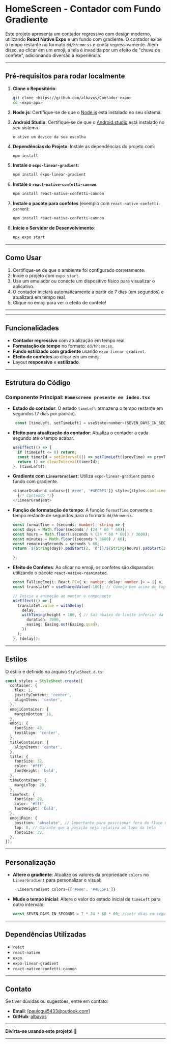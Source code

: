 # HomeScreen - Contador com Fundo Gradiente

Este projeto apresenta um contador regressivo com design moderno, utilizando **React Native Expo** e um fundo com gradiente. O contador exibe o tempo restante no formato `dd/hh:mm:ss` e conta regressivamente. Além disso, ao clicar em um emoji, a tela é invadida por um efeito de "chuva de confete", adicionando diversão à experiência.

---


## Pré-requisitos para rodar localmente

1. **Clone o Repositório**:
   ```bash ou terminal
   git clone <https://github.com/albavxs/Contador-expo>
   cd <expo-apx>
   ```

2. **Node.js**: Certifique-se de que o [Node.js](https://nodejs.org/) está instalado no seu sistema.
   
3. **Android Studio**: Certifique-se de que o [Android.studio](https://developer.android.com/) está instalado no seu sistema.
   ``` Vá em Running Devices
   e ative um device da sua escolha

   ```

4. **Dependências do Projeto**: Instale as dependências do projeto com:
   ```bash ou terminal
   npm install
   ```



5. **Instale o `expo-linear-gradient`**:
   ```bash ou terminal
   npm install expo-linear-gradient 
   ```

6. **Instale o `react-native-confetti-cannon`**:
   ```bash ou terminal
   npm install react-native-confetti-cannon
   ```   

7. **Instale o pacote para confetes** (exemplo com `react-native-confetti-cannon`):
   ```bash ou terminal
   npm install react-native-confetti-cannon
   ```

8. **Inicie o Servidor de Desenvolvimento**:
   ```bash ou terminal
   npx expo start
   ```

---

## Como Usar

1. Certifique-se de que o ambiente foi configurado corretamente.
2. Inicie o projeto com `expo start`.
3. Use um emulador ou conecte um dispositivo físico para visualizar o aplicativo.
4. O contador iniciará automaticamente a partir de 7 dias (em segundos) e atualizará em tempo real.
5. Clique no emoji para ver o efeito de confete!

---


---

## Funcionalidades

- **Contador regressivo** com atualização em tempo real.
- **Formatação do tempo** no formato: `dd/hh:mm:ss`.
- **Fundo estilizado com gradiente** usando `expo-linear-gradient`.
- **Efeito de confetes** ao clicar em um emoji.
- Layout **responsivo** e **estilizado**.

---


## Estrutura do Código

### Componente Principal: `Homescreen presente em index.tsx`

- **Estado do contador**:
  O estado `timeLeft` armazena o tempo restante em segundos (7 dias por padrão).
  ```javascript
   const [timeLeft, setTimeLeft] = useState<number>(SEVEN_DAYS_IN_SECONDS);  // 7 dias em segundos

  ```

- **Efeito para atualização do contador**:
  Atualiza o contador a cada segundo até o tempo acabar.
  ```Typescript
  useEffect(() => {
    if (timeLeft <= 0) return;
    const timerId = setInterval(() => setTimeLeft((prevTime) => prevTime - 1), 1000);
    return () => clearInterval(timerId);
  }, [timeLeft]);
  ```

- **Gradiente com `LinearGradient`**:
  Utiliza `expo-linear-gradient` para o fundo com gradiente.
  ```Typescript
  <LinearGradient colors={['#eee', '#4EC5F1']} style={styles.container}>
    {/* Conteúdo */}
  </LinearGradient>
  ```

- **Função de formatação de tempo**:
  A função `formatTime` converte o tempo restante de segundos para o formato `dd/hh:mm:ss`.
  ```Typescript
  const formatTime = (seconds: number): string => {
  const days = Math.floor(seconds / (24 * 60 * 60));
  const hours = Math.floor((seconds % (24 * 60 * 60)) / 3600);
  const minutes = Math.floor((seconds % 3600) / 60);
  const remainingSeconds = seconds % 60;
  return `${String(days).padStart(2, '0')}/${String(hours).padStart(2, '0')}:${String(minutes).padStart(2, '0')}:${String(remainingSeconds).padStart(2, '0')}`;

  };
  ```

- **Efeito de Confetes**:
  Ao clicar no emoji, os confetes são disparados utilizando o pacote `react-native-reanimated`.
  ```Typescript
  const FallingEmoji: React.FC<{ x: number; delay: number }> = ({ x, delay }) => {
  const translateY = useSharedValue(-100); // Começa bem acima do topo da tela

  // Inicia a animação ao montar o componente
  useEffect(() => {
    translateY.value = withDelay(
      delay,
      withTiming(height + 100, { // Sai abaixo do limite inferior da tela
        duration: 3000,
        easing: Easing.out(Easing.quad),
      })
    );
  }, [delay]);
  ```

---

## Estilos

O estilo é definido no arquivo `StyleSheet.d.ts`:

```Typescript
const styles = StyleSheet.create({
  container: {
    flex: 1,
    justifyContent: 'center',
    alignItems: 'center',
  },
  emojiContainer: {
    marginBottom: 16,
  },
  emoji: {
    fontSize: 48,
    textAlign: 'center',
  },
  titleContainer: {
    alignItems: 'center',
  },
  title: {
    fontSize: 32,
    color: '#fff',
    fontWeight: 'bold',
  },
  timeContainer: {
    marginTop: 20,
  },
  timeText: {
    fontSize: 28,
    color: '#fff',
    fontWeight: 'bold',
  },
  emojiRain: {
    position: 'absolute', // Importante para posicionar fora do fluxo normal
    top: 0, // Garante que a posição seja relativa ao topo da tela
    fontSize: 32,
  },
});
```

---



## Personalização

- **Altere o gradiente**: Atualize os valores da propriedade `colors` no `LinearGradient` para personalizar o visual:
  ```Typescript
   <LinearGradient colors={['#eee', '#4EC5F1']}
  ```

- **Mude o tempo inicial**: Altere o valor do estado inicial de `timeLeft` para outro intervalo:
  ```Typescript
  const SEVEN_DAYS_IN_SECONDS = 7 * 24 * 60 * 60; //sete dias em segundos
  ```

---

## Dependências Utilizadas

- `react`
- `react-native`
- `expo`
- `expo-linear-gradient`
- `react-native-confetti-cannon`

---

## Contato

Se tiver dúvidas ou sugestões, entre em contato:

- **Email**: [paulogui5433@outlook.com]
- **GitHub**: [albavxs](https://github.com/albavxs)

---

**Divirta-se usando este projeto!** 🥳

---